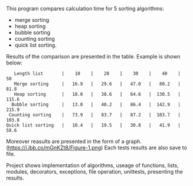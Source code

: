 This program compares calculation time for 5 sorting algorithms:
- merge sorting
- heap sorting
- bubble sorting
- counting sorting
- quick list sorting.
    
Results of the comparison are presented in the table. Example is shown below:

       Length list       |    10    |    20    |    30    |    40    |    50    
       Merge sorting     |   16.9   |   29.6   |   47.0   |   80.2   |   81.8   
       Heap sorting      |   18.0   |   38.6   |   64.6   |  130.5   |  115.6   
      Bubble sorting     |   13.0   |   40.2   |   86.4   |  142.9   |  215.9   
     Counting sorting    |   73.9   |   83.7   |   87.2   |  103.7   |  103.8   
    Quick list sorting   |   10.4   |   19.5   |   30.8   |   41.9   |   58.6   
    
Moreover reasults are presented in the form of a graph. (https://i.ibb.co/mGnKZt8/Figure-1.png)
Each tests results are also save to file.

Project shows implementation of algorithms, useage of functions, lists, modules, decorators, exceptions, file operation, unittests, presenting the results. 

